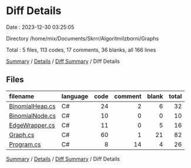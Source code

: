 # Diff Details

Date : 2023-12-30 03:25:05

Directory /home/mix/Documents/Skrrr/AlgoritmiIzborni/Graphs

Total : 5 files,  113 codes, 17 comments, 36 blanks, all 166 lines

[Summary](results.md) / [Details](details.md) / [Diff Summary](diff.md) / Diff Details

## Files
| filename | language | code | comment | blank | total |
| :--- | :--- | ---: | ---: | ---: | ---: |
| [BinomialHeap.cs](/BinomialHeap.cs) | C# | 24 | 2 | 6 | 32 |
| [BinomialNode.cs](/BinomialNode.cs) | C# | 10 | 0 | 0 | 10 |
| [EdgeWrapper.cs](/EdgeWrapper.cs) | C# | 11 | 0 | 5 | 16 |
| [Graph.cs](/Graph.cs) | C# | 60 | 1 | 21 | 82 |
| [Program.cs](/Program.cs) | C# | 8 | 14 | 4 | 26 |

[Summary](results.md) / [Details](details.md) / [Diff Summary](diff.md) / Diff Details